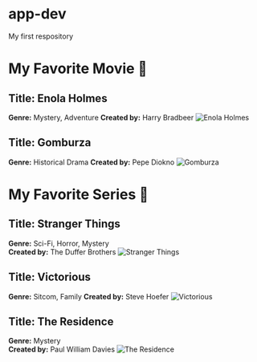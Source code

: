 # app-dev
My first respository
# My Favorite Movie 🍿
## Title: Enola Holmes
**Genre:** Mystery, Adventure 
**Created by:** Harry Bradbeer
![Enola Holmes](https://github.com/user-attachments/assets/e803b4f3-eeac-4301-af5b-719ed132e0de)

## Title: Gomburza
**Genre:** Historical Drama
**Created by:** Pepe Diokno
![Gomburza](https://github.com/user-attachments/assets/d7c64ca7-6a6a-41fd-a41b-2337e3f5881e)


# My Favorite Series 🍿
## Title: Stranger Things
**Genre:** Sci-Fi, Horror, Mystery  
**Created by:** The Duffer Brothers
![Stranger Things](https://github.com/user-attachments/assets/54d76164-29ae-4331-b5d3-bbc380ccad26)

## Title: Victorious
**Genre:** Sitcom, Family
**Created by:** Steve Hoefer
![Victorious](https://github.com/user-attachments/assets/26908c61-2e27-4229-916a-81d3014bc818)

## Title: The Residence
**Genre:** Mystery  
**Created by:** Paul William Davies
![The Residence](https://github.com/user-attachments/assets/f828a59f-0d87-418b-91db-89e25b588dd4)



